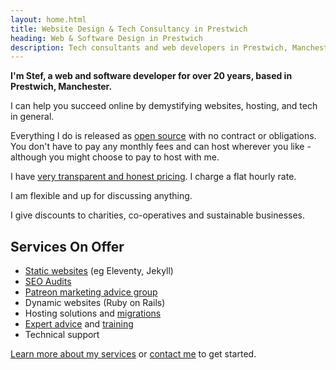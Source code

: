 ```yaml
---
layout: home.html
title: Website Design & Tech Consultancy in Prestwich
heading: Web & Software Design in Prestwich
description: Tech consultants and web developers in Prestwich, Manchester
---
```


**I'm Stef, a web and software developer for over 20 years, based in Prestwich, Manchester.**

I can help you succeed online by demystifying websites, hosting, and tech in general.

Everything I do is released as [open source](https://git.chobble.com) with no contract or obligations. You don't have to pay any monthly fees and can host wherever you like - although you might choose to pay to host with me.

I have [very transparent and honest pricing](/prices/). I charge a flat hourly rate.

I am flexible and up for discussing anything.

I give discounts to charities, co-operatives and sustainable businesses.

## Services On Offer

- [Static websites](/services/static-websites/) (eg Eleventy, Jekyll)
- [SEO Audits](/services/seo-audits/)
- [Patreon marketing advice group](/services/patreon/)
- Dynamic websites (Ruby on Rails)
- Hosting solutions and [migrations](/services/website-migrations/)
- [Expert advice](/services/technical-advice/) and [training](/services/tech-tutoring/)
- Technical support

[Learn more about my services](/services/) or [contact me](/contact/) to get started.

